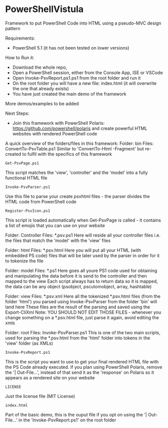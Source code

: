# PowerShellVistula
Framework to put PowerShell Code into HTML using a pseudo-MVC design pattern

Requirements:
- PowerShell 5.1 (it has not been tested on lower versions)

How to Run it:
- Download the whole repo,
- Open a PowerShell session, either from the Console App, ISE or VSCode
- Open Invoke-PsvReport.ps1.ps1 from the root folder and run it
- On the root folder you will have a new file: index.html (it will overwrite the one that already exists)
- You have just created the main demo of the framework

More demos/examples to be added

Next Steps:
- Join this framework with PowerShell Polaris: https://github.com/powershell/polaris
  and create powerful HTML websites with rendered PowerShell code


A quick overview of the folders/files in this framework:
Folder: bin
Files:
    ConvertTo-PsvTable.ps1
  Similar to 'ConvertTo-Html -Fragment' but re-created to fulfil with the specifics of this framework
  
    Get-PsvPage.ps1
  This script matches the 'view', 'controller' and the 'model' into a fully functional HTML file
  
    Invoke-PsvParser.ps1
  Use this file to parse your create psvhtml files - the parser divides the HTML code from PowerShell code
  
    Register-PsvIcon.ps1
  This script is loaded automatically when Get-PsvPage is called - it contains a list of emojis that you can use on your website

Folder: Controller
Files:
    *.psv.ps1
  Here will reside all your controller files i.e. the files that match the 'model' with the 'view' files

Folder: html
Files:
    *.psv.html
  Here you will put all your HTML (with embedded PS code) files that will be later used by the parser in order for it to tokenize the file

Folder: model
Files:
    *.ps1
  Here goes all youre PS1 code used for obtaining and manipulating the data before it is send to the controller and then mapped to the view
  Each script always has to return data so it is mapped, the data can be any object (psobject, pscutomobject, array, hashtable)

Folder: view
Files:
    *.psv.xml
  Here all the tokenized *.psv.html files (from the folder 'html') you parsed using Invoke-PsvParser from the folder 'bin' will land here
  These files are the result of the parsing and saved using the Export-CliXml
  Note: YOU SHOULD NOT EDIT THOSE FILES - whenever you change something on a *.psv.html file, just parse it again, avoid editing the xmls

Folder: root
Files:
    Invoke-PsvParser.ps1
  This is one of the two main scripts, used for parsing the *.psv.html from the 'html' folder into tokens in the 'view' folder (as XMLs)

    Invoke-PsvReport.ps1
  This is the script you want to use to get your final rendered HTML file with the PS Code already executed.
  If you plan using PowerShell Polaris,  remove the '| Out-File...', instead of that send it as the 'response' on Polaris so it appears
  as a rendered site on your website
  
    LICENSE
  Just the license file (MIT License)

    index.html
  Part of the basic demo, this is the ouput file if you opt on using the '| Out-File...' in the 'Invoke-PsvReport.ps1' on the root folder
